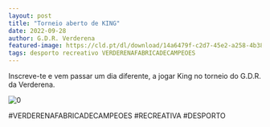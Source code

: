 ```yaml
---
layout: post
title: "Torneio aberto de KING"
date: 2022-09-28
author: G.D.R. Verderena
featured-image: https://cld.pt/dl/download/14a6479f-c2d7-45e2-a258-4b38797498b2/Cartaz%20KING%2029.10.2022.png
tags: desporto recreativo VERDERENAFABRICADECAMPEOES
---
```


Inscreve-te e vem passar um dia diferente, a jogar King no torneio do G.D.R. da Verderena.

![0](https://cld.pt/dl/download/14a6479f-c2d7-45e2-a258-4b38797498b2/Cartaz%20KING%2029.10.2022.png)

#VERDERENAFABRICADECAMPEOES #RECREATIVA #DESPORTO
